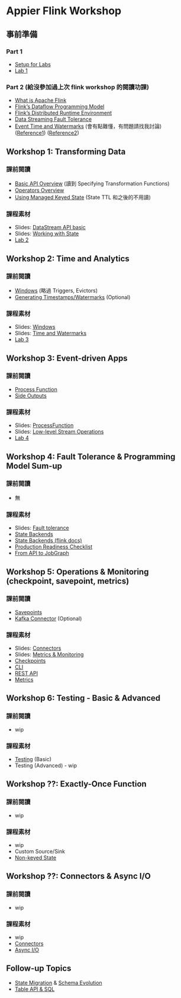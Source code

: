 # Appier Flink Workshop

## 事前準備

### Part 1

- [Setup for Labs](https://training.ververica.com/devEnvSetup.html)
- [Lab 1](https://training.ververica.com/intro/rideCleansing.html)

### Part 2 (給沒參加過上次 flink workshop 的閱讀功課)

- [What is Apache Flink](https://flink.apache.org/flink-architecture.html)
- [Flink’s Dataflow Programming Model](https://ci.apache.org/projects/flink/flink-docs-release-1.7/concepts/programming-model.html)
- [Flink’s Distributed Runtime Environment](https://ci.apache.org/projects/flink/flink-docs-release-1.7/concepts/runtime.html)
- [Data Streaming Fault Tolerance](https://ci.apache.org/projects/flink/flink-docs-release-1.7/internals/stream_checkpointing.html)
- [Event Time and Watermarks](https://ci.apache.org/projects/flink/flink-docs-release-1.7/dev/event_time.html#event-time-and-watermarks) (會有點難懂，有問題請找我討論)
  ([Reference1](https://conferences.oreilly.com/strata/strata-eu-2016/public/schedule/detail/49605))
  ([Reference2](https://www.youtube.com/watch?v=TWxSLmkWPm4))


## Workshop 1: Transforming Data

### 課前閱讀

- [Basic API Overview](https://ci.apache.org/projects/flink/flink-docs-release-1.7/dev/api_concepts.html)
  (讀到 Specifying Transformation Functions)
- [Operators Overview](https://ci.apache.org/projects/flink/flink-docs-release-1.7/dev/stream/operators/)
- [Using Managed Keyed State](https://ci.apache.org/projects/flink/flink-docs-release-1.7/dev/stream/state/state.html#using-managed-keyed-state)
   (State TTL 和之後的不用讀)

### 課程素材

- Slides: [DataStream API basic](https://www.slideshare.net/dataArtisans/apache-flink-datastream-api-basics)
- Slides: [Working with State](https://www.slideshare.net/dataArtisans/apache-flink-training-working-with-state)
- [Lab 2](https://training.ververica.com/exercises/rideEnrichment-flatmap.html)


## Workshop 2: Time and Analytics

### 課前閱讀

- [Windows](https://ci.apache.org/projects/flink/flink-docs-release-1.7/dev/stream/operators/windows.html)
  (略過 Triggers, Evictors)
- [Generating Timestamps/Watermarks](https://ci.apache.org/projects/flink/flink-docs-release-1.7/dev/event_timestamps_watermarks.html)
  (Optional)

### 課程素材

- Slides: [Windows](https://www.slideshare.net/dataArtisans/apache-flink-training-datastream-api-windows-time)
- Slides: [Time and Watermarks](https://www.slideshare.net/dataArtisans/apache-flink-training-time-and-watermarks)
- [Lab 3](https://training.ververica.com/exercises/hourlyTips.html)


## Workshop 3: Event-driven Apps

### 課前閱讀

- [Process Function](https://ci.apache.org/projects/flink/flink-docs-release-1.7/dev/stream/operators/process_function.html)
- [Side Outputs](https://ci.apache.org/projects/flink/flink-docs-release-1.7/dev/stream/side_output.html)

### 課程素材

- Slides: [ProcessFunction](https://www.slideshare.net/dataArtisans/apache-flink-training-datastream-api-processfunction)
- Slides: [Low-level Stream Operations](https://www.slideshare.net/dataArtisans/apache-flink-training-lowlevel-stream-operations)
- [Lab 4](https://training.ververica.com/exercises/rideEnrichment-processfunction.html)


## Workshop 4: Fault Tolerance & Programming Model Sum-up

### 課前閱讀

- 無

### 課程素材

- Slides: [Fault tolerance](https://www.slideshare.net/dataArtisans/apache-flink-training-datastream-api-state-failure-recovery)
- [State Backends](https://training.ververica.com/state-backends.html)
- [State Backends (flink docs)](https://ci.apache.org/projects/flink/flink-docs-release-1.7/ops/state/state_backends.html)
- [Production Readiness Checklist](https://ci.apache.org/projects/flink/flink-docs-release-1.7/ops/production_ready.html)
- [From API to JobGraph](https://zhuanlan.zhihu.com/p/22736103)


## Workshop 5: Operations & Monitoring (checkpoint, savepoint, metrics)

### 課前閱讀

- [Savepoints](https://ci.apache.org/projects/flink/flink-docs-release-1.7/ops/state/savepoints.html)
- [Kafka Connector](https://ci.apache.org/projects/flink/flink-docs-release-1.7/dev/connectors/kafka.html) (Optional)

### 課程素材

- Slides: [Connectors](https://www.slideshare.net/dataArtisans/apache-flink-training-datastream-api-connectors)
- Slides: [Metrics & Monitoring](https://www.slideshare.net/dataArtisans/apache-flink-training-metrics-monitoring)
- [Checkpoints](https://ci.apache.org/projects/flink/flink-docs-release-1.7/ops/state/checkpoints.html)
- [CLI](https://ci.apache.org/projects/flink/flink-docs-release-1.7/ops/cli.html)
- [REST API](https://ci.apache.org/projects/flink/flink-docs-release-1.7/monitoring/rest_api.html)
- [Metrics](https://ci.apache.org/projects/flink/flink-docs-release-1.7/monitoring/metrics.html)


## Workshop 6: Testing - Basic & Advanced

### 課前閱讀

- wip

### 課程素材

- [Testing](https://ci.apache.org/projects/flink/flink-docs-release-1.7/dev/stream/testing.html) (Basic)
- Testing (Advanced) - wip


## Workshop ??: Exactly-Once Function

### 課前閱讀

- wip

### 課程素材

- wip
- Custom Source/Sink
- [Non-keyed State](https://ci.apache.org/projects/flink/flink-docs-release-1.7/dev/stream/state/state.html#using-managed-operator-state)


## Workshop ??: Connectors & Async I/O

### 課前閱讀

- wip

### 課程素材

- wip
- [Connectors](https://ci.apache.org/projects/flink/flink-docs-release-1.7/dev/connectors/)
- [Async I/O](https://ci.apache.org/projects/flink/flink-docs-release-1.7/dev/stream/operators/asyncio.html)


## Follow-up Topics

- [State Migration](https://ci.apache.org/projects/flink/flink-docs-release-1.7/ops/upgrading.html#application-state-compatibility) & [Schema Evolution](https://ci.apache.org/projects/flink/flink-docs-release-1.7/dev/stream/state/schema_evolution.html)
- [Table API & SQL](https://ci.apache.org/projects/flink/flink-docs-release-1.7/dev/table/)
